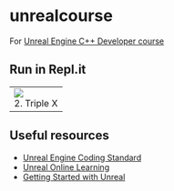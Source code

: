 # unrealcourse
For [Unreal Engine C++ Developer course](https://www.udemy.com/course/unrealcourse/)

## Run in Repl.it
<table>
  <tr>
    <td><a href="https://repl.it/@RunninglVlan/TripleX"><img src="/docs/P02-TripleX/thumbnail.png" /></a><br>2. Triple X</td>
  </tr>
</table>

## Useful resources
- [Unreal Engine Coding Standard](https://docs.unrealengine.com/en-US/Programming/Development/CodingStandard)
- [Unreal Online Learning](https://www.unrealengine.com/en-US/onlinelearning-courses)
- [Getting Started with Unreal](https://docs.unrealengine.com/en-US/GettingStarted)
